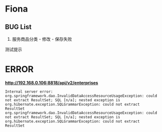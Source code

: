 # Fiona

## BUG List

1. 服务商品分类 - 修改 - 保存失败

测试提示


# ERROR

**http://192.168.0.106:8818/api/v2/enterprises**

```
Internal server error: org.springframework.dao.InvalidDataAccessResourceUsageException: could not extract ResultSet; SQL [n/a]; nested exception is org.hibernate.exception.SQLGrammarException: could not extract ResultSet
org.springframework.dao.InvalidDataAccessResourceUsageException: could not extract ResultSet; SQL [n/a]; nested exception is org.hibernate.exception.SQLGrammarException: could not extract ResultSet
```
